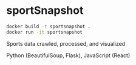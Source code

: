 # sportSnapshot

```bash
docker build -t sportsnapshot .
docker run -it sportsnapshot
```

Sports data crawled, processed, and visualized

Python (BeautifulSoup, Flask), JavaScript (React)
